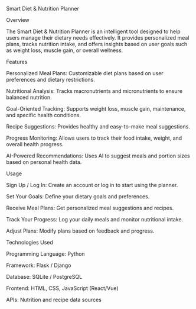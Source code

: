 Smart Diet & Nutrition Planner

Overview

The Smart Diet & Nutrition Planner is an intelligent tool designed to help users manage their dietary needs effectively. It provides personalized meal plans, tracks nutrition intake, and offers insights based on user goals such as weight loss, muscle gain, or overall wellness.

Features

Personalized Meal Plans: Customizable diet plans based on user preferences and dietary restrictions.

Nutritional Analysis: Tracks macronutrients and micronutrients to ensure balanced nutrition.

Goal-Oriented Tracking: Supports weight loss, muscle gain, maintenance, and specific health conditions.

Recipe Suggestions: Provides healthy and easy-to-make meal suggestions.

Progress Monitoring: Allows users to track their food intake, weight, and overall health progress.

AI-Powered Recommendations: Uses AI to suggest meals and portion sizes based on personal health data.

Usage

Sign Up / Log In: Create an account or log in to start using the planner.

Set Your Goals: Define your dietary goals and preferences.

Receive Meal Plans: Get personalized meal suggestions and recipes.

Track Your Progress: Log your daily meals and monitor nutritional intake.

Adjust Plans: Modify plans based on feedback and progress.

Technologies Used

Programming Language: Python

Framework: Flask / Django

Database: SQLite / PostgreSQL

Frontend: HTML, CSS, JavaScript (React/Vue)

APIs: Nutrition and recipe data sources
